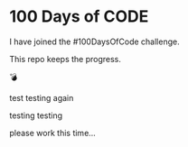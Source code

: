 # 100 Days of CODE

I have joined the #100DaysOfCode challenge. 

This repo keeps the progress.

💣

test testing again

testing testing

please work this time...